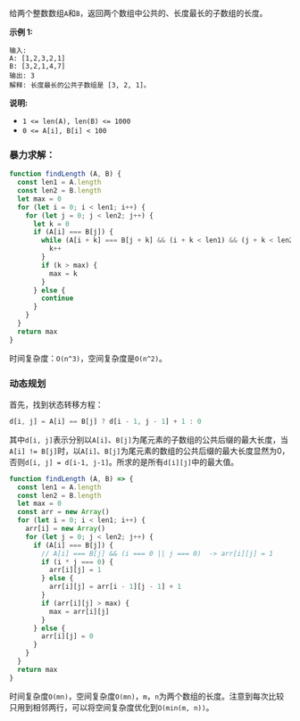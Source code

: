 给两个整数数组`A`和`B`，返回两个数组中公共的、长度最长的子数组的长度。

**示例 1:**
```
输入:
A: [1,2,3,2,1]
B: [3,2,1,4,7]
输出: 3
解释: 长度最长的公共子数组是 [3, 2, 1]。
```

**说明:**
- `1 <= len(A), len(B) <= 1000`
- `0 <= A[i], B[i] < 100`

### 暴力求解：
```js
function findLength (A, B) {
  const len1 = A.length
  const len2 = B.length
  let max = 0
  for (let i = 0; i < len1; i++) {
    for (let j = 0; j < len2; j++) {
      let k = 0
      if (A[i] === B[j]) {
        while (A[i + k] === B[j + k] && (i + k < len1) && (j + k < len2)) {
          k++
        }
        if (k > max) {
          max = k
        }
      } else {
        continue
      }
    }
  }
  return max
}
```

时间复杂度：`O(n^3)`，空间复杂度是`O(n^2)`。

### 动态规划
首先，找到状态转移方程：
```js
d[i, j] = A[i] == B[j] ? d[i - 1, j - 1] + 1 : 0
```

其中`d[i, j]`表示分别以`A[i]`、`B[j]`为尾元素的子数组的公共后缀的最大长度，当`A[i] != B[j]`时，以`A[i]`、`B[j]`为尾元素的数组的公共后缀的最大长度显然为0，否则`d[i, j] = d[i-1, j-1]`。所求的是所有`d[i][j]`中的最大值。

```js
function findLength (A, B) => {
  const len1 = A.length
  const len2 = B.length
  let max = 0
  const arr = new Array()
  for (let i = 0; i < len1; i++) {
    arr[i] = new Array()
    for (let j = 0; j < len2; j++) {
      if (A[i] === B[j]) {
        // A[i] === B[j] && (i === 0 || j === 0)  -> arr[i][j] = 1
        if (i * j === 0) {
          arr[i][j] = 1
        } else {
          arr[i][j] = arr[i - 1][j - 1] + 1
        }
        if (arr[i][j] > max) {
          max = arr[i][j]
        }
      } else {
        arr[i][j] = 0
      }
    }
  }
  return max
}
```

时间复杂度`O(mn)`，空间复杂度`O(mn)`，`m`，`n`为两个数组的长度。注意到每次比较只用到相邻两行，可以将空间复杂度优化到`O(min(m, n))`。
